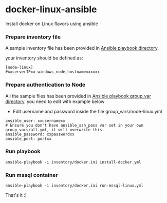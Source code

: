 # docker-linux-ansible
Install docker  on Linux flavors using ansible

### Prepare inventory file
A sample inventory file has been provided in [Ansible playbook directory](ansible/inventory/docker.ini).

your inventory should be defined as:

```
[node-linux]
#xxserverIPxx windows_node_hostname=xxxxx

```
### Prepare authentication to Node

 All the sample files has been provided in [Ansible playbook group_var directory](ansible/group_vars).
you need to edit with example below

- Edit username and password inside the file group_vars/node-linux.yml
```
ansible_user: xxusernamexx
# Ensure you don't have ansible_ssh_pass var set in your own group_vars/all.yml, it will overwrite this.
ansible_password: xxpasswordxx
ansible_port: portxx
```
### Run playbook
```
ansible-playbook -i inventory/docker.ini install-docker.yml
```
### Run mssql container
```
ansible-playbook -i inventory/docker.ini run-mssql-linux.yml
```

That's  it :)
